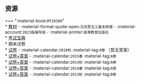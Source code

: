 ## 资源  
=== ":material-book:`MT20300`"  
    * [教材](http://api.cqu-openlib.cn/file?key=i2GlN244kd4d) - :material-format-quote-open:`马克思主义基本原理` - :material-account:`2023版编写组` - :material-printer:`高等教育出版社`  
    * [考试宝典](http://api.cqu-openlib.cn/file?key=iuQ0C2ji7ljc)  
    * 期末试卷  
        * [试卷](http://api.cqu-openlib.cn/file?key=iXktN244kech) - :material-calendar:`2018秋` :material-tag:`A卷` （暂无答案）  
        * [试卷+答案](http://api.cqu-openlib.cn/file?key=i1HzZ244ke8d) - :material-calendar:`2015春` :material-tag:`A卷`  
        * [试卷+答案](http://api.cqu-openlib.cn/file?key=i7hV5244ke5a) - :material-calendar:`2014秋` :material-tag:`A卷`  
        * [试卷+答案](http://api.cqu-openlib.cn/file?key=i1sLj244ke0f) - :material-calendar:`2014春` :material-tag:`A卷`  
        * [试卷+答案](http://api.cqu-openlib.cn/file?key=iUpPr244kdva) - :material-calendar:`2013秋` :material-tag:`B卷`  